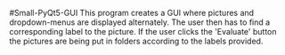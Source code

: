 #Small-PyQt5-GUI
This program creates a GUI where pictures and dropdown-menus are displayed alternately.
The user then has to find a corresponding label to the picture.
If the user clicks the 'Evaluate' button the pictures are being put in folders according to the labels provided.
